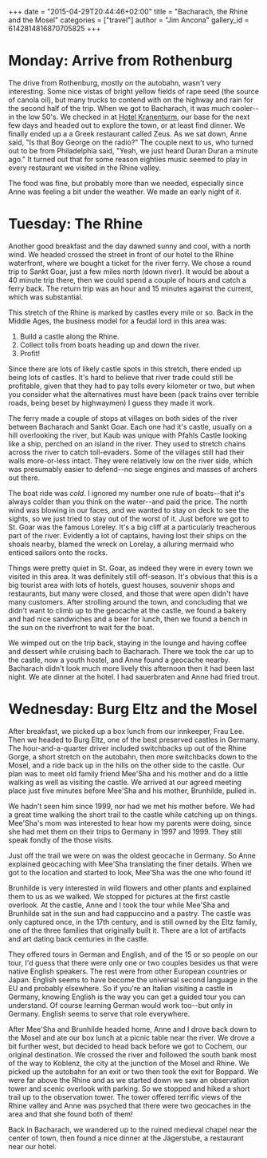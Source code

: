 +++
date = "2015-04-29T20:44:46+02:00"
title = "Bacharach, the Rhine and the Mosel"
categories = ["travel"]
author = "Jim Ancona"
gallery_id = 6142814816870705825
+++

# Monday: Arrive from Rothenburg

The drive from Rothenburg, mostly on the autobahn, wasn't very
interesting. Some nice vistas of bright yellow fields of rape seed
(the source of canola oil), but many trucks to contend with on the
highway and rain for the second half of the trip. When we got to
Bacharach, it was much cooler--in the low 50's. We checked in at
[Hotel Kranenturm](http://kranenturm.com/bacharach-germany/index.html),
our base for the next few days and headed out to explore the town, or
at least find dinner. We finally ended up a a Greek restaurant called
Zeus. As we sat down, Anne said, "Is that Boy George on the radio?"
The couple next to us, who turned out to be from Philadelphia said,
"Yeah, we just heard Duran Duran a minute ago." It turned out that for
some reason eighties music seemed to play in every restaurant we
visited in the Rhine valley.

The food was fine, but probably more than we needed, especially since
Anne was feeling a bit under the weather. We made an early night of it.

# Tuesday: The Rhine

Another good breakfast and the day dawned sunny and cool, with a north
wind. We headed crossed the street in front of our hotel to the Rhine
waterfront, where we bought a ticket for the river ferry. We chose a
round trip to Sankt Goar, just a few miles north (down river). It
would be about a 40 minute trip there, then we could spend a couple of
hours and catch a ferry back. The return trip was an hour and 15
minutes against the current, which was substantial.

This stretch of the Rhine is marked by castles every mile or so. Back
in the Middle Ages, the business model for a feudal lord in this area was:

1. Build a castle along the Rhine.
2. Collect tolls from boats heading up and down the river.
3. Profit!

Since there are lots of likely castle spots in this stretch, there
ended up being lots of castles. It's hard to believe that river trade
could still be profitable, given that they had to pay tolls every
kilometer or two, but when you consider what the alternatives must
have been (pack trains over terrible roads, being beset by highwaymen)
I guess they made it work.

The ferry made a couple of stops at villages on both sides of the
river between Bacharach and Sankt Goar. Each one had it's castle,
usually on a hill overlooking the river, but Kaub was unique with
Pfahls Castle looking like a ship, perched on an island in the river. They used to
stretch chains across the river to catch toll-evaders. Some of the
villages still had their walls more-or-less intact. They were relatively
low on the river side, which was presumably easier to defend--no siege
engines and masses of archers out there.

The boat ride was *cold*. I ignored my number one rule of boats--that
it's always colder than you think on the water--and paid the price. The north wind 
was blowing in our faces, and we wanted to stay on deck to see the
sights, so we just tried to stay out of the worst of it. Just before
we got to St. Goar was the famous Loreley. It's a big cliff at a
particularly treacherous part of the river. Evidently a lot of
captains, having lost their ships on the shoals nearby, blamed the wreck
on Lorelay, a alluring mermaid who enticed sailors onto the rocks.

Things were pretty quiet in St. Goar, as indeed they were in every
town we visited in this area. It was definitely still off-season. It's
obvious that this is a big tourist area with lots of hotels, guest
houses, souvenir shops and restaurants, but many were closed, and
those that were open didn't have many customers. After strolling
around the town, and concluding that we didn't want to climb up to the
geocache at the castle, we found a bakery and had nice sandwiches and
a beer for lunch, then we found a bench in the sun on the riverfront
to wait for the boat.

We wimped out on the trip back, staying in the lounge and having
coffee and dessert while cruising bach to Bacharach. There we took the
car up to the castle, now a youth hostel, and Anne found a geocache
nearby. Bacharach didn't look much more lively this afternoon then it had been
last night. We ate dinner at the hotel. I had sauerbraten and Anne had
fried trout.

# Wednesday: Burg Eltz and the Mosel

After breakfast, we picked up a box lunch from our innkeeper, Frau
Lee. Then we headed to Burg Eltz, one of the best preserved castles in
Germany. The hour-and-a-quarter driver included switchbacks up out of
the Rhine Gorge, a short stretch on the autobahn, then more
switchbacks down to the Mosel, and a ride back up in the hills on the
other side to the castle. Our plan was to meet old family friend
Mee'Sha and his mother and do a little walking as well as visiting the
castle. We arrived at our agreed meeting place just five minutes
before Mee'Sha and his mother, Brunhilde, pulled in.

We hadn't seen him since 1999, nor had we met his mother before. We
had a great time walking the short trail to the castle while catching
up on things. Mee'Sha's mom was interested to hear how my parents were
doing, since she had met them on their trips to Germany in 1997
and 1999. They still speak fondly of the those visits.

Just off the trail we were on was the oldest geocache in Germany. So
Anne explained geocaching with Mee'Sha translating the finer
details. When we got to the location and started to look, Mee'Sha
was the one who found it!

Brunhilde is very interested in wild flowers and other plants and
explained them to us as we walked. We stopped for pictures at the
first castle overlook. At the castle, Anne and I took the tour while
Mee'Sha and Brunhilde sat in the sun and had cappuccino and a
pastry. The castle was only captured once, in the 17th century, and is
still owned by the Eltz family, one of the three families that
originally built it. There are a lot of artifacts and art dating back
centuries in the castle.

They offered tours in German and English, and of the 15 or so people
on our tour, I'd guess that there were only one or two couples besides us
that were native English speakers. The rest were from other European
countries or Japan. English seems to have become the universal second
language in the EU and probably elsewhere. So if you're an Italian
visiting a castle in Germany, knowing English is the way you can get a
guided tour you can understand. Of course learning German would work
too--but only in Germany. English seems to serve that role everywhere.

After Mee'Sha and Brunhilde headed home, Anne and I drove back down to
the Mosel and ate our box lunch at a picnic table near the river. We
drove a bit further west, but decided to head back before we got to
Cochem, our original destination. We crossed the river and followed
the south bank most of the way to Koblenz, the city at the junction of
the Mosel and Rhine. We picked up the autobahn for an exit or two then
took the exit for Boppard. We were far above the Rhine and as we
started down we saw an observation tower and scenic overlook with
parking. So we stopped and hiked a short trail up to the observation
tower. The tower offered terrific views of the Rhine valley and Anne
was psyched that there were two geocaches in the area and that she
found both of them!

Back in Bacharach, we wandered up to the ruined medieval chapel near
the center of town, then found a nice dinner at the Jägerstube, a
restaurant near our hotel.


